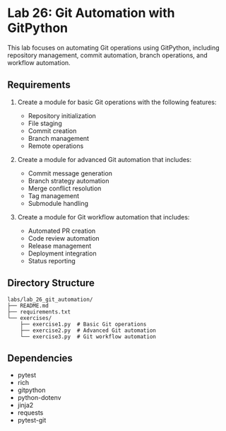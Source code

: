 # Lab 26: Git Automation with GitPython

This lab focuses on automating Git operations using GitPython, including repository management, commit automation, branch operations, and workflow automation.

## Requirements

1. Create a module for basic Git operations with the following features:
   - Repository initialization
   - File staging
   - Commit creation
   - Branch management
   - Remote operations

2. Create a module for advanced Git automation that includes:
   - Commit message generation
   - Branch strategy automation
   - Merge conflict resolution
   - Tag management
   - Submodule handling

3. Create a module for Git workflow automation that includes:
   - Automated PR creation
   - Code review automation
   - Release management
   - Deployment integration
   - Status reporting

## Directory Structure

```
labs/lab_26_git_automation/
├── README.md
├── requirements.txt
└── exercises/
    ├── exercise1.py  # Basic Git operations
    ├── exercise2.py  # Advanced Git automation
    └── exercise3.py  # Git workflow automation
```

## Dependencies

- pytest
- rich
- gitpython
- python-dotenv
- jinja2
- requests
- pytest-git 